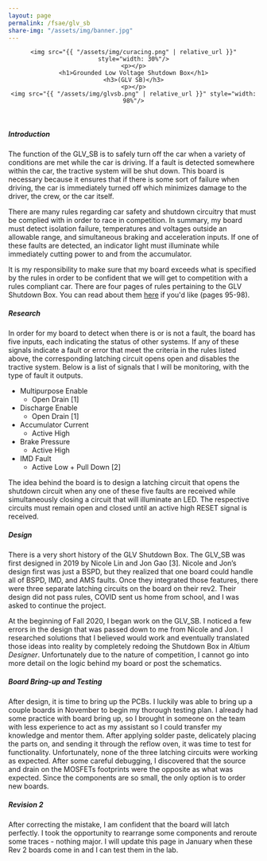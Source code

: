 ```yaml
---
layout: page
permalink: /fsae/glv_sb
share-img: "/assets/img/banner.jpg"
---
```



<div align="center">

    <img src="{{ "/assets/img/curacing.png" | relative_url }}" style="width: 30%"/>
    <p></p>
    <h1>Grounded Low Voltage Shutdown Box</h1>
    <h3>(GLV SB)</h3>
    <p></p>
    <img src="{{ "/assets/img/glvsb.png" | relative_url }}" style="width: 98%"/>
</div>
<div>
    <br>
</div>

##### Introduction
The function of the GLV_SB is to safely turn off the car when a variety of conditions are met while the car is driving.  If a fault is detected somewhere within the car, the tractive system will be shut down.  This board is necessary because it ensures that if there is some sort of failure when driving, the car is immediately turned off which minimizes damage to the driver, the crew, or the car itself.

There are many rules regarding car safety and shutdown circuitry that must be complied with in order to race in competition.  In summary, my board must detect isolation failure, temperatures and voltages outside an allowable range, and simultaneous braking and acceleration inputs.  If one of these faults are detected, an indicator light must illuminate while immediately cutting power to and from the accumulator.

It is my responsibility to make sure that my board exceeds what is specified by the rules in order to be confident that we will get to competition with a rules compliant car.  There are four pages of rules pertaining to the GLV Shutdown Box.  You can read about them [here](https://www.fsaeonline.com/cdsweb/gen/DownloadDocument.aspx?DocumentID=6d9f4b51-a642-425c-bfdf-5f95b4e5e10b) if you'd like (pages 95-98).


##### Research
In order for my board to detect when there is or is not a fault, the board has five inputs, each indicating the status of other systems.  If any of these signals indicate a fault or error that meet the criteria in the rules listed above, the corresponding latching circuit opens open and disables the tractive system.  Below is a list of signals that I will be monitoring, with the type of fault it outputs.

- Multipurpose Enable
    - Open Drain [1]
- Discharge Enable
    - Open Drain [1]
- Accumulator Current
    - Active High
- Brake Pressure
    - Active High
- IMD Fault
    - Active Low + Pull Down [2]

The idea behind the board is to design a latching circuit that opens the shutdown circuit when any one of these five faults are received while simultaneously closing a circuit that will illuminate an LED.  The respective circuits must remain open and closed until an active high RESET signal is received.


##### Design
There is a very short history of the GLV Shutdown Box.  The GLV_SB was first designed in 2019 by Nicole Lin and Jon Gao [3].  Nicole and Jon’s design first was just a BSPD, but they realized that one board could handle all of BSPD, IMD, and AMS faults.  Once they integrated those features, there were three separate latching circuits on the board on their rev2.  Their design did not pass rules, COVID sent us home from school, and I was asked to continue the project.

At the beginning of Fall 2020, I began work on the GLV_SB.  I noticed a few errors in the design that was passed down to me from Nicole and Jon.  I researched solutions that I believed would work and eventually translated those ideas into reality by completely redoing the Shutdown Box in *Altium Designer*.  Unfortunately due to the nature of competition, I cannot go into more detail on the logic behind my board or post the schematics.

##### Board Bring-up and Testing
After design, it is time to bring up the PCBs.  I luckily was able to bring up a couple boards in November to begin my thorough testing plan.  I already had some practice with board bring up, so I brought in someone on the team with less experience to act as my assistant so I could transfer my knowledge and mentor them.  After applying solder paste, delicately placing the parts on, and sending it through the reflow oven, it was time to test for functionality.  Unfortunately, none of the three latching circuits were working as expected.  After some careful debugging, I discovered that the source and drain on the MOSFETs footprints were the opposite as what was expected.  Since the components are so small, the only option is to order new boards.


##### Revision 2
After correcting the mistake, I am confident that the board will latch perfectly.  I took the opportunity to rearrange some components and reroute some traces - nothing major.  I will update this page in January when these Rev 2 boards come in and I can test them in the lab.
